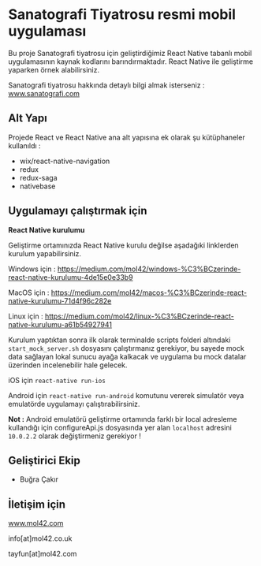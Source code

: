 # Sanatografi Tiyatrosu resmi mobil uygulaması

Bu proje Sanatografi tiyatrosu için geliştirdiğimiz React Native tabanlı mobil uygulamasının kaynak kodlarını barındırmaktadır. React Native ile geliştirme yaparken örnek alabilirsiniz.

Sanatografi tiyatrosu hakkında detaylı bilgi almak isterseniz : www.sanatografi.com

## Alt Yapı

Projede React ve React Native ana alt yapısına ek olarak şu kütüphaneler kullanıldı :

* wix/react-native-navigation
* redux
* redux-saga
* nativebase


## Uygulamayı çalıştırmak için

**React Native kurulumu**

Geliştirme ortamınızda React Native kurulu değilse aşadağıki linklerden kurulum yapabilirsiniz.

Windows için : https://medium.com/mol42/windows-%C3%BCzerinde-react-native-kurulumu-4de15e0e33b9

MacOS için : https://medium.com/mol42/macos-%C3%BCzerinde-react-native-kurulumu-71d4f96c282e

Linux için : https://medium.com/mol42/linux-%C3%BCzerinde-react-native-kurulumu-a61b54927941


Kurulum yaptıktan sonra ilk olarak terminalde scripts folderi altındaki `start_mock_server.sh` dosyasını çalıştırmanız gerekiyor, bu sayede mock
data sağlayan lokal sunucu ayağa kalkacak ve uygulama bu mock datalar üzerinden incelenebilir hale gelecek.

iOS için `react-native run-ios`

Android için `react-native run-android` komutunu vererek simulatör veya emulatörde uygulamayı çalıştırabilirsiniz.

**Not :** Android emulatörü geliştirme ortamında farklı bir local adresleme kullandığı için configureApi.js dosyasında
yer alan `localhost` adresini `10.0.2.2` olarak değiştirmeniz gerekiyor !


## Geliştirici Ekip

* Buğra Çakır

## İletişim için

www.mol42.com

info[at]mol42.co.uk

tayfun[at]mol42.com
